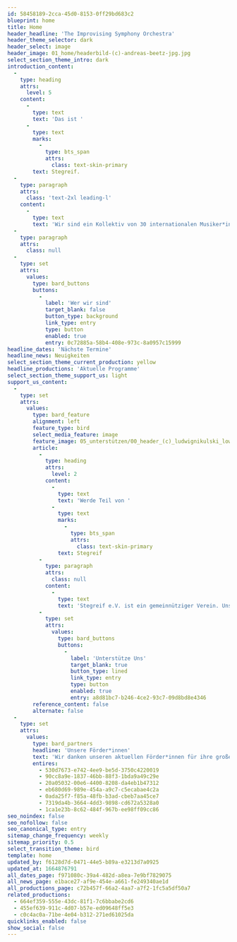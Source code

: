 ```yaml
---
id: 58458189-2cca-45d0-8153-0ff29bd683c2
blueprint: home
title: Home
header_headline: 'The Improvising Symphony Orchestra'
header_theme_selector: dark
header_select: image
header_image: 01_home/headerbild-(c)-andreas-beetz-jpg.jpg
select_section_theme_intro: dark
introduction_content:
  -
    type: heading
    attrs:
      level: 5
    content:
      -
        type: text
        text: 'Das ist '
      -
        type: text
        marks:
          -
            type: bts_span
            attrs:
              class: text-skin-primary
        text: Stegreif.
  -
    type: paragraph
    attrs:
      class: 'text-2xl leading-l'
    content:
      -
        type: text
        text: 'Wir sind ein Kollektiv von 30 internationalen Musiker*innen. Das geschätzte Erbe klassischer Kompositionen mit freien Improvisationen zu verbinden ist unsere Leidenschaft. Unsere Konzerte finden ohne Dirigent*in, ohne Noten oder Stühle statt, so gewinnen wir mehr Freiheit für Bewegung und Interaktion.'
  -
    type: paragraph
    attrs:
      class: null
  -
    type: set
    attrs:
      values:
        type: bard_buttons
        buttons:
          -
            label: 'Wer wir sind'
            target_blank: false
            button_type: background
            link_type: entry
            type: button
            enabled: true
            entry: 0c72885a-58b4-408e-973c-8a0957c15999
headline_dates: 'Nächste Termine'
headline_news: Neuigkeiten
select_section_theme_current_production: yellow
headline_productions: 'Aktuelle Programme'
select_section_theme_support_us: light
support_us_content:
  -
    type: set
    attrs:
      values:
        type: bard_feature
        alignment: left
        feature_type: bird
        select_media_feature: image
        feature_image: 05_unterstützen/00_header_(c)_ludwignikulski_lowres.jpg
        article:
          -
            type: heading
            attrs:
              level: 2
            content:
              -
                type: text
                text: 'Werde Teil von '
              -
                type: text
                marks:
                  -
                    type: bts_span
                    attrs:
                      class: text-skin-primary
                text: Stegreif
          -
            type: paragraph
            attrs:
              class: null
            content:
              -
                type: text
                text: 'Stegreif e.V. ist ein gemeinnütziger Verein. Unsere Arbeit lebt daher nicht nur von seinen Mitgliedern, sondern auch von den vielen externen Unterstützer*innen. Durch Projektförderungen, durch Spenden und durch unsere treuen Mitglieder der Stegreif Family konnten wir in den vergangenen Jahren viel bewegen - dafür sagen wir von Herzen: Vielen Dank!'
          -
            type: set
            attrs:
              values:
                type: bard_buttons
                buttons:
                  -
                    label: 'Unterstütze Uns'
                    target_blank: true
                    button_type: lined
                    link_type: entry
                    type: button
                    enabled: true
                    entry: a8d81bc7-b246-4ce2-93c7-09d8bd8e4346
        reference_content: false
        alternate: false
  -
    type: set
    attrs:
      values:
        type: bard_partners
        headline: 'Unsere Förder*innen'
        text: 'Wir danken unseren aktuellen Förder*innen für ihre große Unterstützung'
        entires:
          - 530d7673-e742-4ee9-be5d-3750c4220019
          - 90cc8a9e-1837-46bb-88f3-1bda9a49c29e
          - 20a05032-00e6-4400-8208-da4eb1b47312
          - eb680d69-989e-454a-a9c7-c5ecabae4c2a
          - 0ada25f7-f85a-48fb-b3ad-cbeb7aa45ce7
          - 7319da4b-3664-4dd3-9898-cd672a5328a0
          - 1ca1e23b-8c62-484f-967b-ee98ff09cc86
seo_noindex: false
seo_nofollow: false
seo_canonical_type: entry
sitemap_change_frequency: weekly
sitemap_priority: 0.5
select_transition_theme: bird
template: home
updated_by: f6128d7d-0471-44e5-b89a-e3213d7a0925
updated_at: 1664876791
all_dates_page: f971080c-39a4-482d-a8ea-7e9bf7829075
all_news_page: e1bace27-af9e-454e-a661-fe249340ae1d
all_productions_page: c72b457f-66a2-4aa7-a7f2-1fc5a5df50a7
related_productions:
  - 664ef359-555e-43dc-81f1-7c6bbabe2cd6
  - 455ef639-911c-4d07-b57e-ed09648ff5e3
  - c0c4ac0a-71be-4e04-b312-271ed61025da
quicklinks_enabled: false
show_social: false
---
```

